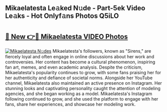 ## Mikaelatesta Le𝚊ked N𝚞de - Part-5ek Video Le𝚊ks - Hot Onlyf𝚊ns Photos Q5iLO

# <h2><a href="http://ab83612.deff.icu/?id=Mikaelatesta">🔗 New 👉🔴 Mikaelatesta VIDEO Photos</a></h2>

[![Mikaelatesta N𝚞des](https://i.imgur.com/rIISA9y.gif)](http://ab83612.deff.icu/?id=Mikaelatesta)
Mikaelatesta's followers, known as "Sirens," are fiercely loyal and often engage in online discussions about her work and controversies. Her content has become a cultural phenomenon, inspiring fan art, memes, and even academic analysis. Despite the criticism, Mikaelatesta's popularity continues to grow, with some fans praising her for her authenticity and defiance of societal norms. Alongside her YouTube channel, Mikaelatesta also maintained an active presence on Instagram. Her stunning looks and captivating personality caught the attention of modeling agencies, and she began working as a model. Mikaelatesta's Instagram following continued to grow, and she used the platform to engage with her fans, share her experiences, and showcase her modeling work.
